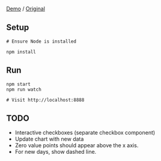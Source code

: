 [Demo](https://mking.github.io/mixpanel-segmentation) / [Original](https://mixpanel.com/segmentation)

Setup
---
```
# Ensure Node is installed

npm install
```

Run
---
```
npm start
npm run watch

# Visit http://localhost:8888
```

TODO
---
- Interactive checkboxes (separate checkbox component)
- Update chart with new data
- Zero value points should appear above the x axis.
- For new days, show dashed line.

